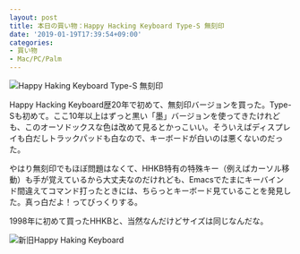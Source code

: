 ```yaml
---
layout: post
title: 本日の買い物：Happy Hacking Keyboard Type-S 無刻印
date: '2019-01-19T17:39:54+09:00'
categories:
- 買い物
- Mac/PC/Palm
---
```


![Happy Haking Keyboard Type-S 無刻印](/blog/images/hhkb-type-s.jpg)

Happy Hacking Keyboard歴20年で初めて、無刻印バージョンを買った。Type-Sも初めて。ここ10年以上はずっと黒い「墨」バージョンを使ってきたけれども、このオーソドックスな色は改めて見るとかっこいい。そういえばディスプレイも白だしトラックパッドも白なので、キーボードが白いのは悪くないのだった。

やはり無刻印でもほぼ問題はなくて、HHKB特有の特殊キー（例えばカーソル移動）も手が覚えているから大丈夫なのだけれども、Emacsでたまにキーバインド間違えてコマンド打ったときには、ちらっとキーボード見ていることを発見した。真っ白だよ！ってびっくりする。

1998年に初めて買ったHHKBと、当然なんだけどサイズは同じなんだな。

![新旧Happy Haking Keyboard](/blog/images/hhkb-old-and-new.jpg)





